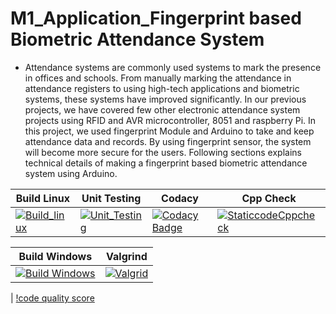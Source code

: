 # M1_Application_Fingerprint based Biometric Attendance System

* Attendance systems are commonly used systems to mark the presence in offices and schools. From  manually marking the attendance in attendance registers to using high-tech applications and biometric systems, these systems have improved significantly. In our previous projects, we have covered few other electronic attendance system projects using RFID and AVR microcontroller, 8051 and raspberry Pi. In this project, we used fingerprint Module and Arduino to take and keep attendance data and records. By using fingerprint sensor, the system will become more secure for the users. Following sections explains technical details of making a fingerprint based biometric attendance system using Arduino.

| Build Linux                                                                                                                                                                                                | Unit Testing                                                                                                                                                                                                  | Codacy                                                                                                                                                                                                                                                                                 | Cpp Check                                                                                                                                                                                                     |
| ---------------------------------------------------------------------------------------------------------------------------------------------------------------------------------------------------------- | ------------------------------------------------------------------------------------------------------------------------------------------------------------------------------------------------------------- | -------------------------------------------------------------------------------------------------------------------------------------------------------------------------------------------------------------------------------------------------------------------------------------- | ------------------------------------------------------------------------------------------------------------------------------------------------------------------------------------------------------------- |
| [![Build_linux](https://github.com/vino1428/M1_Application_Fingerprint-based-biometric-attendance-System/actions/workflows/build_linux.yml/badge.svg)](https://github.com/vino1428/M1_Application_Fingerprint-based-biometric-attendance-System/actions/workflows/build_linux.yml) | [![Unit_Testing](https://github.com/vino1428/M1_Application_Fingerprint-based-biometric-attendance-System/actions/workflows/unit_testing.yml/badge.svg)](https://github.com/vino1428/M1_Application_Fingerprint-based-biometric-attendance-System/actions/workflows/unit_testing.yml) | [![Codacy Badge](https://app.codacy.com/project/badge/Grade/2b25054a2c1743cd9c6434b74f0434ee)](https://www.codacy.com/gh/vino1428/M1_Application_Fingerprint-based-biometric-attendance-System/dashboard?utm_source=github.com&amp;utm_medium=referral&amp;utm_content=vino1428/M1_Application_Fingerprint-based-biometric-attendance-System&amp;utm_campaign=Badge_Grade)| [![StaticcodeCppcheck](https://github.com/vino1428/M1_Application_Fingerprint-based-biometric-attendance-System/actions/workflows/cppcheck.yml/badge.svg)](https://github.com/vino1428/M1_Application_Fingerprint-based-biometric-attendance-System/actions/workflows/cppcheck.yml) |

| Build Windows                                                                                                                                                                                                   | Valgrind                                                                                                                                                                                        |
| ---------------------------------------------------------------------------------------------------------------------------------------------------------------------------------------------------------------- | ----------------------------------------------------------------------------------------------------------------------------------------------------------------------------------------------- |
| [![Build Windows](https://github.com/vino1428/M1_Application_Fingerprint-based-biometric-attendance-System/actions/workflows/build_windows.yml/badge.svg)](https://github.com/vino1428/M1_Application_Fingerprint-based-biometric-attendance-System/actions/workflows/build_windows.yml) | [![Valgrid](https://github.com/vino1428/M1_Application_Fingerprint-based-biometric-attendance-System/actions/workflows/Valgrid.yml/badge.svg)](https://github.com/vino1428/M1_Application_Fingerprint-based-biometric-attendance-System/actions/workflows/Valgrid.yml) |

| [!code quality score](https://app.codiga.io/public/project/29991/M1_Application_Fingerprint-based-biometric-attendance-System/dashboard)

